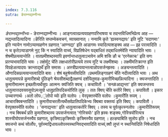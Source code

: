 ```yaml
---
index: 7.3.116
sutra: ङेराम्नद्याम्नीभ्यः

---
```

_ङेराम्नद्याम्नीभ्यः_ - ङेराम्नद्याम्नीभ्यः । आङ्गत्वात्प्रत्ययग्रहणपरिभाषया च तदन्तविधिमभिप्रेत्य आह — नद्यन्तादित्यादिना ।ङे॑रिति सप्तम्येकवचनं, व्याख्यानात् । नन्वामि कृते 'ह्यस्वनद्यापः' इति नुटि 'यदागमाः' इति न्यायेन नामोऽप्याम्ग्रहणेन ग्रहणात् 'आण्नद्या' इति आडागमः स्यादित्याशङ्क्य आह — इह परत्वादिति । न च कृतेऽप्याडागमे नुट् किं न स्यादिति वाच्यं, विप्रतिषेधेन यद्बाधितं तद्बाधितमेवे॑ति न्यायादिति भावः । शेषमीप्रत्ययान्तेति । वातप्रमीशब्दस्यापि इवर्णान्तधातुत्वाऽभावेन अमि शसि ङौ च 'एरनेकाचः' इति यणः प्रात्प्यभावादिति भावः । लक्षेर्मुट् चे॑ति लक्षधातोरीप्रत्यये तस्य मुटि च लक्ष्मीशब्दः । लक्ष्मीमतिक्रान्त इति विग्रहेअत्यादयः क्रान्ताद्यर्थे॑ इति समासः । अस्त्रीप्रत्ययान्तत्वान्नोपसर्जनह्रस्वः । अङ्यन्तत्वादिति । औणादिकप्रत्ययान्तत्वादिति बावः । शेषं बहुश्रेयसीवदिति ।प्रथमलिङ्गग्रहणं चे॑ति नदीत्वादिति भावः । अथ धातुत्वमापन्ने कुमारीशब्दे पुंलिङ्गे श्रेयसीशब्दाद्वैलक्षण्यं दर्शयितुमाह-कुमारीमिच्छन्नित्यादिना । क्यजन्तादिति । कुमारीमात्मन इच्छतीत्यर्थेसुपः आत्मनः क्य॑जिति क्यच् । कचावितौ । 'सन#आद्यन्ता' इति क्यजन्तस्य धातुत्वात्तदवयवसुपोऽमःसुपो धातुप्रातिपदिकयो॑रिति लुक् । ततः क्विप् चे॑ति कर्तरि क्विप् । कपावितौ । इकार उच्चारणार्थः ।अतो लोपः,॒॑लोपो व्योः॑ इति यलोपः । वेरपृक्तस्ये॑ति वलोपः ।कुमारी॑ति रूपम् । आचारक्विबन्तादिति । कुमारीवाचरतीत्यर्थेसर्वप्रातिपदिकेभ्यः क्विब्वा वक्तव्यः॑ इति क्विप् । कपावितौ ।वेरपृक्तस्ये॑ति वलोपः । 'सनाद्यन्ताः' इति धातुत्वात्कर्तरि क्विप् । तस्य च पूर्वत्कृत्स्नलोपः ।कुमारीति॑रूपम् । नच क्विबर्थं प्रति कुमारीशब्दस्य उपसर्जनत्वात् 'गोस्त्रियोः' इति ह्रस्वः शङ्क्यः,गोस्त्रियो॑रित्यत्र शास्त्रीयोपसर्जनस्यैव ग्रहणात्, कृत्रिमाऽकृत्रिमयोः कृत्रिमस्यैव ग्रहणात् । हल्ङ्याबिति सुलोप इति । नच क्यजन्ते कथं सोर्लोपः, पूर्वस्माद्विधावल्लोपस्यस्थानिवद्भावादिति वाच्यं,क्वौ लुप्तं न स्थानिव॑दिति निषेधादिति भावः ।	